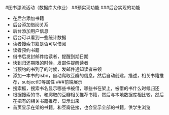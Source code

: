 #图书漂流活动（数据库大作业）
##预实现功能
###后台实现的功能
- 在后台添加书籍
- 后台添加借阅关系
- 后台添加用户信息
- 后台可以看到一些统计数据
- 读者搜索书籍是否可以借阅
- 读者预约书籍
- 借书后发封邮件给读者，提醒到期日期
- 快到归还期限的时候，发邮件提醒读者
- 当预约的书到了的时候，发邮件通知读者来领
- 添加一本书的isbn，自动爬取豆瓣的信息，然后自动创建，描述，相关书籍推荐，subjectID等属性
###前端展示
- 搜索框，搜索书名显示哪些书被借，哪些书在架上，被借的书什么时候归还
- 根据搜索的书，和爬取的豆瓣相关推荐书籍，然后与本地数据库相比较，然后在把有的相关书籍推荐，显示出来
- 首页显示在架的书籍，和豆瓣链接，也会显示全部的书籍，供学生浏览


